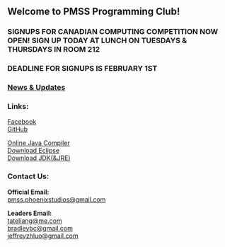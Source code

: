 ## Welcome to PMSS Programming Club!

### SIGNUPS FOR CANADIAN COMPUTING COMPETITION NOW OPEN! SIGN UP TODAY AT LUNCH ON TUESDAYS & THURSDAYS IN ROOM 212 <br>
### DEADLINE FOR SIGNUPS IS FEBRUARY 1ST

### [News & Updates](https://pmsscoding.github.io/news)

### Links:<br>

[Facebook](https://www.facebook.com/groups/pmsscoding/)<br>
[GitHub](https://github.com/pmsscoding/pmsscoding.github.io)<br>

[Online Java Compiler](https://www.jdoodle.com/online-java-compiler)<br>
[Download Eclipse](https://www.eclipse.org/downloads/)<br>
[Download JDK(&JRE)](https://www.oracle.com/technetwork/java/javase/downloads/index.html)<br>

### Contact Us:

**Official Email:**<br>
pmss.phoenixstudios@gmail.com

**Leaders Email:**<br>
tateliang@me.com<br>
bradleybc@gmail.com<br>
jeffreyzhluo@gmail.com<br>
